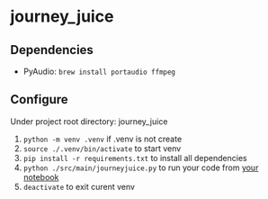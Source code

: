 # journey_juice

## Dependencies
- PyAudio: `brew install portaudio ffmpeg`

## Configure
Under project root directory: journey_juice
1. `python -m venv .venv` if .venv is not create
2. `source ./.venv/bin/activate` to start venv
3. `pip install -r requirements.txt` to install all dependencies
4. `python ./src/main/journeyjuice.py` to run your code from [your notebook](https://colab.research.google.com/drive/1pKlqC968zMQzcW0VMdK-RERfoSKJmgUi#scrollTo=wcJpfpg4R2hz)
5. `deactivate` to exit curent venv
